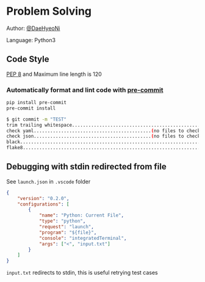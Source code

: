 # Problem Solving

Author: [@DaeHyeoNi](https://github.com/DaeHyeoNi/)

Language: Python3

## Code Style

[PEP 8](https://peps.python.org/pep-0008/) and Maximum line length is 120

### Automatically format and lint code with [pre-commit](https://pre-commit.com/)

```bash
pip install pre-commit
pre-commit install
```

```bash
$ git commit -m "TEST"
trim trailing whitespace.................................................Passed
check yaml...........................................(no files to check)Skipped
check json...........................................(no files to check)Skipped
black....................................................................Passed
flake8...................................................................Passed
```

## Debugging with stdin redirected from file

See `launch.json` in `.vscode` folder

```json
{
    "version": "0.2.0",
    "configurations": [
        {
            "name": "Python: Current File",
            "type": "python",
            "request": "launch",
            "program": "${file}",
            "console": "integratedTerminal",
            "args": ["<", "input.txt"]
        }
    ]
}
```

`input.txt` redirects to stdin, this is useful retrying test cases
